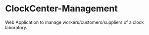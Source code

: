 # ClockCenter-Management
Web Application to manage workers/customers/suppliers of a clock laboratory.
